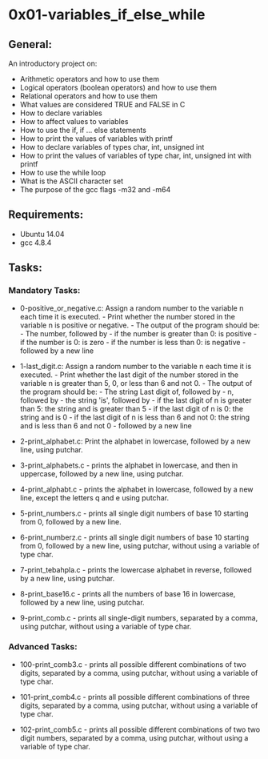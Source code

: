 # 0x01-variables_if_else_while

## General:
An introductory project on:

- Arithmetic operators and how to use them
- Logical operators (boolean operators) and how to use them
- Relational operators and how to use them
- What values are considered TRUE and FALSE in C
- How to declare variables
- How to affect values to variables
- How to use the if, if ... else statements
- How to print the values of variables with printf
- How to declare variables of types char, int, unsigned int
- How to print the values of variables of type char, int, unsigned int with printf
- How to use the while loop
- What is the ASCII character set
- The purpose of the gcc flags -m32 and -m64

## Requirements:
- Ubuntu 14.04
- gcc 4.8.4

## Tasks:

### Mandatory Tasks:

- 0-positive_or_negative.c: Assign a random number to the variable n each time it is executed. 
                                    - Print whether the number stored in the variable n is positive or negative.
                                    - The output of the program should be:
                        - The number, followed by
                        - if the number is greater than 0: is positive
                        - if the number is 0: is zero
                        - if the number is less than 0: is negative
                        - followed by a new line

- 1-last_digit.c: Assign a random number to the variable n each time it is executed. 
                   - Print whether the last digit of the number stored in the variable n is greater than 5, 0, or less than 6 and not 0.
                   - The output of the program should be:
                               - The string Last digit of, followed by
                               - n, followed by
                               - the string 'is', followed by
                               - if the last digit of n is greater than 5: the string and is greater than 5
                               - if the last digit of n is 0: the string and is 0
                               - if the last digit of n is less than 6 and not 0: the string and is less than 6 and not 0
                               - followed by a new line
             
- 2-print_alphabet.c:  Print the alphabet in lowercase, followed by a new line, using putchar.

- 3-print_alphabets.c - prints the alphabet in lowercase, and then in uppercase, followed by a new line, using putchar.

- 4-print_alphabt.c - prints the alphabet in lowercase, followed by a new line, except the letters q and e using putchar.

- 5-print_numbers.c - prints all single digit numbers of base 10 starting from 0, followed by a new line.

- 6-print_numberz.c - prints all single digit numbers of base 10 starting from 0, followed by a new line, using putchar, without using a variable of type char.

- 7-print_tebahpla.c - prints the lowercase alphabet in reverse, followed by a new line, using putchar.

- 8-print_base16.c - prints all the numbers of base 16 in lowercase, followed by a new line, using putchar.

- 9-print_comb.c - prints all single-digit numbers, separated by a comma, using putchar, without using a variable of type char.

### Advanced Tasks:

- 100-print_comb3.c - prints all possible different combinations of two digits, separated by a comma, using putchar, without using a variable of type char.

- 101-print_comb4.c - prints all possible different combinations of three digits, separated by a comma, using putchar, without using a variable of type char.

- 102-print_comb5.c - prints all possible different combinations of two two digit numbers, separated by a comma, using putchar, without using a variable of type char.
